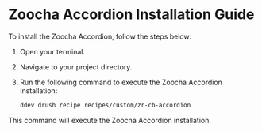 # Zoocha Accordion Installation Guide

To install the Zoocha Accordion, follow the steps below:

1. Open your terminal.
2. Navigate to your project directory.
3. Run the following command to execute the Zoocha Accordion installation:

    ```sh
    ddev drush recipe recipes/custom/zr-cb-accordion
    ```

This command will execute the Zoocha Accordion installation.
